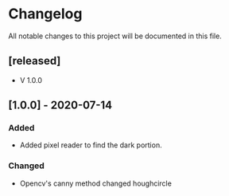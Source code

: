 # Changelog
All notable changes to this project will be documented in this file.

## [released]
- V 1.0.0

## [1.0.0] - 2020-07-14

### Added
- Added pixel reader to find the dark portion. 

### Changed
- Opencv's canny method changed houghcircle

